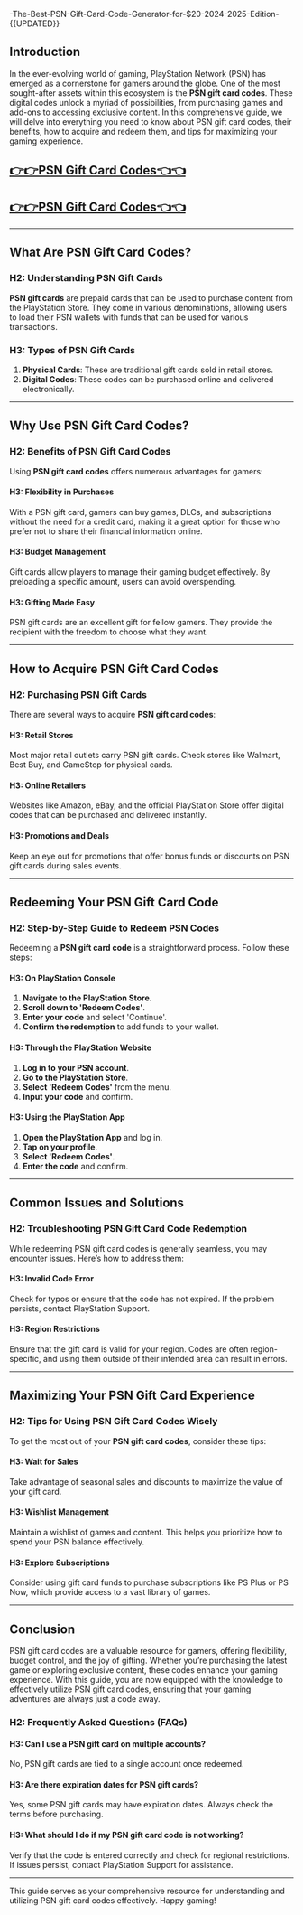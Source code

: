 -The-Best-PSN-Gift-Card-Code-Generator-for-$20-2024-2025-Edition-{{UPDATED}}

## Introduction

In the ever-evolving world of gaming, PlayStation Network (PSN) has emerged as a cornerstone for gamers around the globe. One of the most sought-after assets within this ecosystem is the **PSN gift card codes**. These digital codes unlock a myriad of possibilities, from purchasing games and add-ons to accessing exclusive content. In this comprehensive guide, we will delve into everything you need to know about PSN gift card codes, their benefits, how to acquire and redeem them, and tips for maximizing your gaming experience.

[👉👉PSN Gift Card Codes👈👈](https://todaylink.site/freegiftcard/)
--
[👉👉PSN Gift Card Codes👈👈](https://todaylink.site/freegiftcard/)
-



---

## What Are PSN Gift Card Codes?

### H2: Understanding PSN Gift Cards

**PSN gift cards** are prepaid cards that can be used to purchase content from the PlayStation Store. They come in various denominations, allowing users to load their PSN wallets with funds that can be used for various transactions.

### H3: Types of PSN Gift Cards

1. **Physical Cards**: These are traditional gift cards sold in retail stores.
2. **Digital Codes**: These codes can be purchased online and delivered electronically.

---

## Why Use PSN Gift Card Codes?

### H2: Benefits of PSN Gift Card Codes

Using **PSN gift card codes** offers numerous advantages for gamers:

#### H3: Flexibility in Purchases

With a PSN gift card, gamers can buy games, DLCs, and subscriptions without the need for a credit card, making it a great option for those who prefer not to share their financial information online.

#### H3: Budget Management

Gift cards allow players to manage their gaming budget effectively. By preloading a specific amount, users can avoid overspending.

#### H3: Gifting Made Easy

PSN gift cards are an excellent gift for fellow gamers. They provide the recipient with the freedom to choose what they want.

---

## How to Acquire PSN Gift Card Codes

### H2: Purchasing PSN Gift Cards

There are several ways to acquire **PSN gift card codes**:

#### H3: Retail Stores

Most major retail outlets carry PSN gift cards. Check stores like Walmart, Best Buy, and GameStop for physical cards.

#### H3: Online Retailers

Websites like Amazon, eBay, and the official PlayStation Store offer digital codes that can be purchased and delivered instantly.

#### H3: Promotions and Deals

Keep an eye out for promotions that offer bonus funds or discounts on PSN gift cards during sales events.

---

## Redeeming Your PSN Gift Card Code

### H2: Step-by-Step Guide to Redeem PSN Codes

Redeeming a **PSN gift card code** is a straightforward process. Follow these steps:

#### H3: On PlayStation Console

1. **Navigate to the PlayStation Store**.
2. **Scroll down to 'Redeem Codes'**.
3. **Enter your code** and select 'Continue'.
4. **Confirm the redemption** to add funds to your wallet.

#### H3: Through the PlayStation Website

1. **Log in to your PSN account**.
2. **Go to the PlayStation Store**.
3. **Select 'Redeem Codes'** from the menu.
4. **Input your code** and confirm.

#### H3: Using the PlayStation App

1. **Open the PlayStation App** and log in.
2. **Tap on your profile**.
3. **Select 'Redeem Codes'**.
4. **Enter the code** and confirm.

---

## Common Issues and Solutions

### H2: Troubleshooting PSN Gift Card Code Redemption

While redeeming PSN gift card codes is generally seamless, you may encounter issues. Here’s how to address them:

#### H3: Invalid Code Error

Check for typos or ensure that the code has not expired. If the problem persists, contact PlayStation Support.

#### H3: Region Restrictions

Ensure that the gift card is valid for your region. Codes are often region-specific, and using them outside of their intended area can result in errors.

---

## Maximizing Your PSN Gift Card Experience

### H2: Tips for Using PSN Gift Card Codes Wisely

To get the most out of your **PSN gift card codes**, consider these tips:

#### H3: Wait for Sales

Take advantage of seasonal sales and discounts to maximize the value of your gift card.

#### H3: Wishlist Management

Maintain a wishlist of games and content. This helps you prioritize how to spend your PSN balance effectively.

#### H3: Explore Subscriptions

Consider using gift card funds to purchase subscriptions like PS Plus or PS Now, which provide access to a vast library of games.

---

## Conclusion

PSN gift card codes are a valuable resource for gamers, offering flexibility, budget control, and the joy of gifting. Whether you’re purchasing the latest game or exploring exclusive content, these codes enhance your gaming experience. With this guide, you are now equipped with the knowledge to effectively utilize PSN gift card codes, ensuring that your gaming adventures are always just a code away.

### H2: Frequently Asked Questions (FAQs)

#### H3: Can I use a PSN gift card on multiple accounts?

No, PSN gift cards are tied to a single account once redeemed.

#### H3: Are there expiration dates for PSN gift cards?

Yes, some PSN gift cards may have expiration dates. Always check the terms before purchasing.

#### H3: What should I do if my PSN gift card code is not working?

Verify that the code is entered correctly and check for regional restrictions. If issues persist, contact PlayStation Support for assistance.

---

This guide serves as your comprehensive resource for understanding and utilizing PSN gift card codes effectively. Happy gaming!
